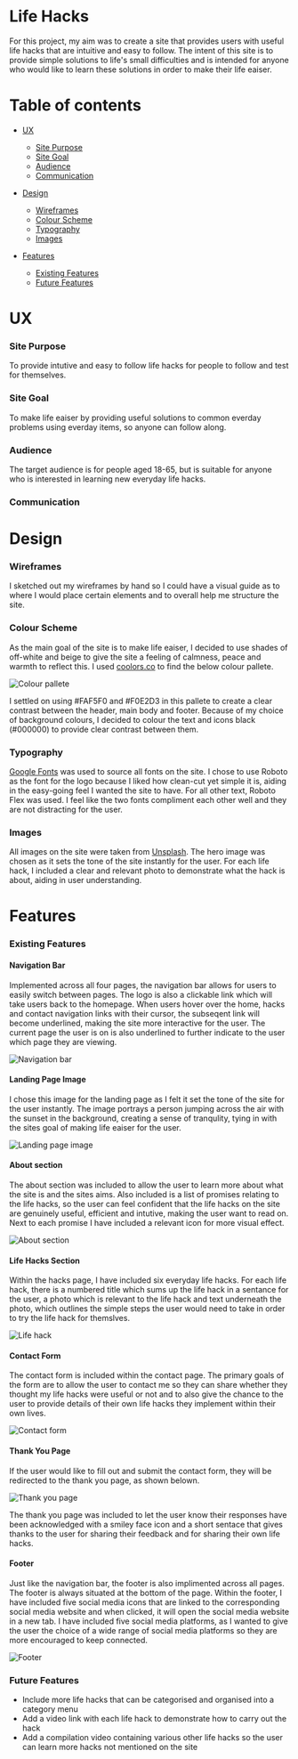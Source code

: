# Life Hacks
For this project, my aim was to create a site that provides users with useful life hacks that are intuitive and easy to follow. The intent of this site is to provide simple solutions to life's small difficulties and is intended for anyone who would like to learn these solutions in order to make their life eaiser.

<!--Add Am I Responsive image once done-->

# Table of contents
- [UX](#ux)
  - [Site Purpose](#site-purpose)
  - [Site Goal](#site-goal)
  - [Audience](#audience)
  - [Communication](#communication)

- [Design](#design)
  - [Wireframes](#wireframes)
  - [Colour Scheme](#colour-scheme)
  - [Typography](#typography)
  - [Images](#images)

- [Features](#features)
  - [Existing Features](#existing-features)
  - [Future Features](#future-features)


# UX
### Site Purpose
To provide intutive and easy to follow life hacks for people to follow and test for themselves.

### Site Goal
To make life eaiser by providing useful solutions to common everday problems using everday items, so anyone can follow along.

### Audience
The target audience is for people aged 18-65, but is suitable for anyone who is interested in learning new everyday life hacks.

### Communication


# Design
### Wireframes
I sketched out my wireframes by hand so I could have a visual guide as to where I would place certain elements and to overall help me structure the site.
<!--Add wireframes photo-->

### Colour Scheme
As the main goal of the site is to make life eaiser, I decided to use shades of off-white and beige to give the site a feeling of calmness, peace and warmth to reflect this. I used [coolors.co](https://coolors.co/) to find the below colour pallete. 

![Colour pallete](assets/readme-images/colour-scheme.png)

I settled on using #FAF5F0 and #F0E2D3 in this pallete to create a clear contrast between the header, main body and footer. Because of my choice of background colours, I decided to colour the text and icons black (#000000) to provide clear contrast between them.

### Typography
[Google Fonts](https://fonts.google.com/) was used to source all fonts on the site. I chose to use Roboto as the font for the logo because I liked how clean-cut yet simple it is, aiding in the easy-going feel I wanted the site to have. For all other text, Roboto Flex was used. I feel like the two fonts compliment each other well and they are not distracting for the user.

### Images

All images on the site were taken from [Unsplash](https://unsplash.com/images). The hero image was chosen as it sets the tone of the site instantly for the user. For each life hack, I included a clear and relevant photo to demonstrate what the hack is about, aiding in user understanding.

# Features
### Existing Features
#### Navigation Bar
Implemented across all four pages, the navigation bar allows for users to easily switch between pages. The logo is also a clickable link which will take users back to the homepage. When users hover over the home, hacks and contact navigation links with their cursor, the subseqent link will become underlined, making the site more interactive for the user. The current page the user is on is also underlined to further indicate to the user which page they are viewing.

![Navigation bar](assets/readme-images/nav-bar.png)

#### Landing Page Image
I chose this image for the landing page as I felt it set the tone of the site for the user instantly. The image portrays a person jumping across the air with the sunset in the background, creating a sense of tranqulity, tying in with the sites goal of making life eaiser for the user.

![Landing page image](assets/readme-images/landing-page.PNG)

#### About section
The about section was included to allow the user to learn more about what the site is and the sites aims. Also included is a list of promises relating to the life hacks, so the user can feel confident that the life hacks on the site are genuinely useful, efficient and intutive, making the user want to read on. Next to each promise I have included a relevant icon for more visual effect.

![About section](assets/readme-images/about-us.PNG)

#### Life Hacks Section
Within the hacks page, I have included six everyday life hacks. For each life hack, there is a numbered title which sums up the life hack in a sentance for the user, a photo which is relevant to the life hack and text underneath the photo, which outlines the simple steps the user would need to take in order to try the life hack for themslves.

![Life hack](assets/readme-images/life-hack.PNG)

#### Contact Form
The contact form is included within the contact page. The primary goals of the form are to allow the user to contact me so they can share whether they thought my life hacks were useful or not and to also give the chance to the user to provide details of their own life hacks they implement within their own lives.

![Contact form](assets/readme-images/feedback-form.PNG)

#### Thank You Page
If the user would like to fill out and submit the contact form, they will be redirected to the thank you page, as shown belown. 

![Thank you page](assets/readme-images/thank-you-page.PNG)

The thank you page was included to let the user know their responses have been acknowledged with a smiley face icon and a short sentace that gives thanks to the user for sharing their feedback and for sharing their own life hacks.

#### Footer
Just like the navigation bar, the footer is also implimented across all pages. The footer is always situated at the bottom of the page. Within the footer, I have included five social media icons that are linked to the corresponding social media website and when clicked, it will open the social media website in a new tab. I have included five social media platforms, as I wanted to give the user the choice of a wide range of social media platforms so they are more encouraged to keep connected.

![Footer](assets/readme-images/footer.PNG)

### Future Features
 - Include more life hacks that can be categorised and organised into a category menu
 - Add a video link with each life hack to demonstrate how to carry out the hack
 - Add a compilation video containing various other life hacks so the user can learn more hacks not mentioned on the site






